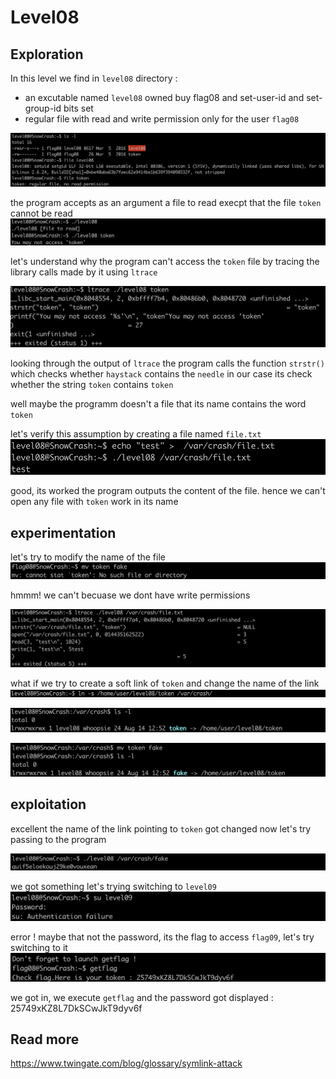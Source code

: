# Level08

## Exploration
In this level we find in `level08` directory :

- an excutable named `level08` owned buy flag08 and set-user-id and set-group-id bits set
- regular file with read and write permission only for the user `flag08`

![alt text](/level08/resources/images/image-1.png)

the program accepts as an argument a file to read execpt that the file `token` cannot be read
![alt text](image.png)


let's understand why the program can't access the `token` file by tracing the library calls made by it using `ltrace`

![alt text](/level08/resources/images/image-2.png)

looking through the output of `ltrace` the program calls the function `strstr()` which checks whether `haystack` contains the `needle` in our case its check whether the string `token` contains `token`

well maybe the programm doesn't a file that its name contains the word `token`


let's verify this assumption by creating a file named `file.txt`
![alt text](/level08/resources/images/image-3.png)

good, its worked the program outputs the content of the file. hence we can't open any file with `token` work in its name

## experimentation
let's try to modify the name of the file
![alt text](/level08/resources/images/image-5.png)

hmmm! we can't becuase we dont have write permissions


![alt text](/level08/resources/images/image-4.png)

what if we try to create a soft link of `token` and change the name of the link
![alt text](/level08/resources/images/image-6.png)

![alt text](/level08/resources/images/image-7.png)

![alt text](/level08/resources/images/image-8.png)

## exploitation

excellent the name of the link pointing to `token` got changed now let's try passing to the program

![alt text](/level08/resources/images/image-9.png)

we got something let's trying switching to `level09`
![alt text](/level08/resources/images/image-10.png)

error ! maybe that not the password, its the flag to access `flag09`, let's try switching to it 
![alt text](/level08/resources/images/image-11.png)

we got in, we execute `getflag` and the password got  displayed : 25749xKZ8L7DkSCwJkT9dyv6f



<!-- 
the file is open in read mode `O_READ` so mode parameter is ignored and the value shown by ltrace is garbage data

If O_CREAT is used, a third argument specifying the file permissions (mode) for the newly created file is required. This is typically represented in octal (e.g., 0644). -->

## Read more

https://www.twingate.com/blog/glossary/symlink-attack